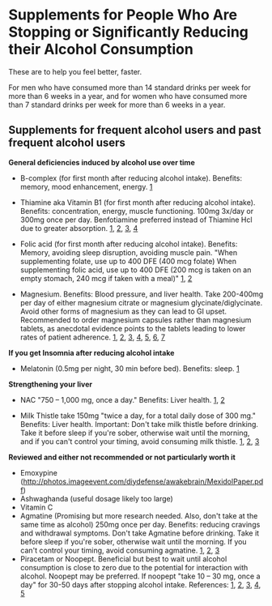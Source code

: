 # Supplements for People Who Are Stopping or Significantly Reducing their Alcohol Consumption

These are to help you feel better, faster.

For men who have consumed more than 14 standard drinks per week for more than 6 weeks in a year, and for women who have consumed more than 7 standard drinks per week for more than 6 weeks in a year.

## Supplements for frequent alcohol users and past frequent alcohol users

**General deficiencies induced by alcohol use over time**

- B-complex (for first month after reducing alcohol intake). Benefits: memory, mood enhancement, energy. [1](https://academic.oup.com/alcalc/article/33/4/317/129640)

- Thiamine aka Vitamin B1 (for first month after reducing alcohol intake). Benefits: concentration, energy, muscle functioning. 100mg 3x/day or 300mg once per day. Benfotiamine preferred instead of Thiamine Hcl due to greater absorption. [1](https://rebelem.com/should-you-prescribe-oral-thiamine-for-chronic-alcoholics/), [2](https://academic.oup.com/alcalc/article/31/4/421/145739), [3](https://pubs.niaaa.nih.gov/publications/arh27-2/134-142.htm), [4](https://examine.com/supplements/vitamin-b1/)

- Folic acid (for first month after reducing alcohol intake). Benefits: Memory, avoiding sleep disruption, avoiding muscle pain. "When supplementing folate, use up to 400 DFE (400 mcg folate)
When supplementing folic acid, use up to 400 DFE (200 mcg is taken on an empty stomach, 240 mcg if taken with a meal)" [1](https://www.nejm.org/doi/full/10.1056/NEJM197109232851301), [2](https://examine.com/supplements/folic-acid/)

- Magnesium. Benefits: Blood pressure, and liver health. Take 200-400mg per day of either magnesium citrate or magnesium glycinate/diglycinate. Avoid other forms of magnesium as they can lead to GI upset. Recommended to order magnesium capsules rather than magnesium tablets, as anecdotal evidence points to the tablets leading to lower rates of patient adherence. [1](https://europepmc.org/abstract/med/1844558), [2](https://www.ahajournals.org/doi/abs/10.1161/01.HYP.19.2.175), [3](https://www.ncbi.nlm.nih.gov/pubmed/3544909), [4](https://www.ncbi.nlm.nih.gov/pubmed/7847587), [5](https://www.cochrane.org/CD008358/ADDICTN_magnesium-for-the-prevention-or-treatment-of-alcohol-withdrawal-syndrome-in-adults), [6](https://substanceabusepolicy.biomedcentral.com/articles/10.1186/1747-597X-3-1), [7](https://examine.com/supplements/magnesium/)

**If you get Insomnia after reducing alcohol intake**

- Melatonin (0.5mg per night, 30 min before bed). Benefits: sleep. [1](https://examine.com/supplements/melatonin/)

**Strengthening your liver**

- NAC "750 – 1,000 mg, once a day." Benefits: Liver health. [1](https://www.ncbi.nlm.nih.gov/pmc/articles/PMC4728225/), [2](https://examine.com/supplements/n-acetylcysteine/)

- Milk Thistle take 150mg "twice a day, for a total daily dose of 300 mg." Benefits: Liver health. Important: Don't take milk thistle before drinking. Take it before sleep if you're sober, otherwise wait until the morning, and if you can't control your timing, avoid consuming milk thistle. [1](https://journals.lww.com/jcge/Abstract/2003/10000/Silymarin_Retards_the_Progression_of.13.aspx), [2](https://www.ncbi.nlm.nih.gov/pmc/articles/PMC3959115/), [3](https://examine.com/supplements/milk-thistle/)

**Reviewed and either not recommended or not particularly worth it**

- Emoxypine (http://photos.imageevent.com/diydefense/awakebrain/MexidolPaper.pdf)
- Ashwaghanda (useful dosage likely too large)
- Vitamin C
- Agmatine (Promising but more research needed. Also, don't take at the same time as alcohol) 250mg once per day. Benefits: reducing cravings and withdrawal symptoms. Don't take Agmatine before drinking. Take it before sleep if you're sober, otherwise wait until the morning. If you can't control your timing, avoid consuming agmatine. [1](https://www.sciencedirect.com/science/article/pii/S0166432899001278), [2](https://www.sciencedirect.com/science/article/pii/S009130570700233X), [3](https://www.ncbi.nlm.nih.gov/pubmed/10809167)
- Piracetam or Noopept. Beneficial but best to wait until alcohol consumption is close to zero due to the potential for interaction with alcohol. Noopept may be preferred. If noopept "take 10 – 30 mg, once a day" for 30-50 days after stopping alcohol intake. References: [1](https://journals.sagepub.com/doi/abs/10.1177/030006057800600508), [2](https://onlinelibrary.wiley.com/doi/abs/10.1111/j.1530-0277.1991.tb00610.x), [3](https://www.sciencedirect.com/science/article/pii/074183299400107O), [4](https://www.sciencedirect.com/science/article/pii/0741832995020500), [5](https://www.purenootropics.net/piracetam/piracetam-side-effects/piracetam-dangers-with-alcohol/)
